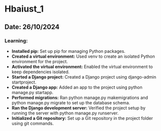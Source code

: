 # Hbaiust_1
## Date: 26/10/2024


### Learning:
- **Installed pip:** Set up pip for managing Python packages.
- **Created a virtual environment:** Used venv to create an isolated Python environment for the project.
- **Activated the virtual environment:** Enabled the virtual environment to keep dependencies isolated.
- **Started a Django project:** Created a Django project using django-admin startproject.
- **Created a Django app:** Added an app to the project using python manage.py startapp.
- **Performed migrations:** Ran python manage.py makemigrations and python manage.py migrate to set up the database schema.
- **Ran the Django development server:** Verified the project setup by running the server with python manage.py runserver.
- **Initialized a Git repository:** Set up a Git repository in the project folder using git commands.
